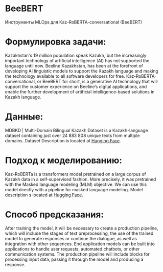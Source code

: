 # BeeBERT
Инструменты MLOps для Kaz-RoBERTA-conversational (BeeBERT)

# Формулировка задачи:
Kazakhstan's 19 million population speak Kazakh, but the increasingly important technology of artificial intelligence (AI) has not supported the language until now. Beeline Kazakhstan, has been at the forefront of developing AI linguistic models to support the Kazakh language and  making the technology available to all software developers for free. Kaz-RoBERTA-conversational, or BeeBERT for short, is a generative AI technology that will support the customer experience on Beeline’s digital applications, and enable the further development of artificial intelligence-based solutions in Kazakh language.  

# Данные:
MDBKD | Multi-Domain Bilingual Kazakh Dataset is a Kazakh-language dataset containing just over 24 883 808 unique texts from multiple domains. Dataset Description is located at [Hugging Face]([https://huggingface.co/datasets/kz-transformers/multidomain-kazakh-dataset]).

# Подход к моделированию:
Kaz-RoBERTa is a transformers model pretrained on a large corpus of Kazakh data in a self-supervised fashion. More precisely, it was pretrained with the Masked language modeling (MLM) objective. We can use this model directly with a pipeline for masked language modeling. Model description s located at [Hugging Face]([https://huggingface.co/kz-transformers/kaz-roberta-conversational]).

# Способ предсказания:
After training the model, it will be necessary to create a production pipeline, which will include the stages of text preprocessing, the use of the trained model to generate responses or continue the dialogue, as well as integration with other sequences. End application models can be built into applications to handle user requests, automated chatbots, or other communication systems. The production pipeline will include blocks for processing input data, passing it through the model and producing a response.

